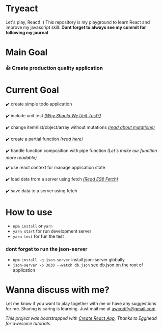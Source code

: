 # Tryeact

Let's play, React! :)
This repository is my playground to learn React and improve my javascript skill. **Dont forget to always see my commit for following my journal**

# Main Goal
### :+1: Create production quality application

# Current Goal
:heavy_check_mark: create simple todo application

:heavy_check_mark: include unit test [_(Why Should We Unit Test?)_](https://gist.github.com/kn9ts/6419026f021e292080b8f1382c30a730)

:heavy_check_mark: change item/list/object/array without mutations [_(read about mutations)_](https://medium.com/@fknussel/arrays-objects-and-mutations-6b23348b54aa)

:heavy_check_mark: create a partial function [_(read here)_](http://honyovk.com/articles/partial-functions-javascript/)

:heavy_check_mark: handle function composition with pipe function _(Let's make our function more readable)_

:heavy_check_mark: use react context for manage application state

:heavy_check_mark: load data from a server using fetch [_(Read ES6 Fetch)_](https://developer.mozilla.org/en-US/docs/Web/API/Fetch_API/Using_Fetch)

:heavy_check_mark: save data to a server using fetch


# How to use
* `npm install` or `yarn`
* `yarn start` for run development server
* `yarn test` for fun the test

### dont forget to run the json-server
* `npm install -g json-server` install json-server globally
* `json-server -p 3030 --watch db.json` see db.json on the root of application

# Wanna discuss with me?
Let me know if you want to play together with me or have any suggestions for me. Sharing is caring is learning.
Just mail me at awcodify@gmail.com

_This project was bootstrapped with [Create React App](https://github.com/facebookincubator/create-react-app). Thanks to Egghead for awesome tutorials_
